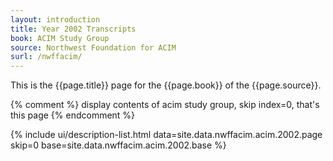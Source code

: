 ```yaml
---
layout: introduction
title: Year 2002 Transcripts
book: ACIM Study Group
source: Northwest Foundation for ACIM
surl: /nwffacim/
---
```


This is the {{page.title}} page for the {{page.book}} of the
{{page.source}}.

{% comment %}
display contents of acim study group, skip index=0, that's this page
{% endcomment %}

{% include ui/description-list.html
data=site.data.nwffacim.acim.2002.page skip=0
base=site.data.nwffacim.acim.2002.base %}

